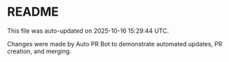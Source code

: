 # README

This file was auto-updated on 2025-10-16 15:29:44 UTC.

Changes were made by Auto PR Bot to demonstrate automated updates, PR creation, and merging.
